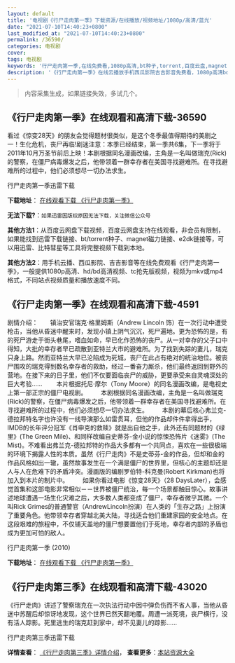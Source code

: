 ```yaml
---
layout: default
title: '电视剧《行尸走肉第一季》下载资源/在线播放/视频地址/1080p/高清/蓝光'
date: "2021-07-10T14:40:23+0800"
last_modified_at: "2021-07-10T14:40:23+0800"
permalink: /36590/
categories: 电视剧
cover:
tags: 电视剧
keywords: '行尸走肉第一季,在线免费看,1080p高清,bt种子,torrent,百度云盘,magnet,磁力链,迅雷下载资源'
description: '《行尸走肉第一季》在线云播放手机西瓜影院吉吉影音免费看，1080p高清bd/hd未删减完整版和tc抢先枪版，mkv/mp4格式，附带bt/torrent种子、magnet/磁力链、百度云盘、网盘资源迅雷下载链接'
---
```


>内容采集生成，如果链接失效，多试几个。


## 《行尸走肉第一季》在线观看和高清下载-36590

看过《惊变28天》的朋友会觉得题材很类似，是这个冬季最值得期待的美剧之一！生化危机，丧尸再临!剧迷注意：本季已经结束，第一季共6集，下一季将于2011年10月万圣节前后上映！本剧根据同名漫画改编，主角是一名叫做瑞克(Rick)的警察，在僵尸病毒爆发之后，他带领着一群幸存者在美国寻找避难所。在寻找避难所的过程中，他们必须想尽一切办法求生。


行尸走肉第一季迅雷下载

**下载地址**： [在线观看下载 《行尸走肉第一季》](https://www.993dy.com//vod-detail-id-8392.html) 


**无法下载?**：`如果迅雷因版权原因无法下载，关注微信公众号 `

**其他方法1**：从百度云网盘下载视频，百度云网盘支持在线观看，非会员有限制，如果能找到迅雷下载链接、bt/torrent种子、magnet磁力链接、e2dk链接等，可以用迅雷、比特彗星等工具将完整视频下载到本地。

**其他方法2**：用手机云播、西瓜影院、吉吉影音等在线免费观看《行尸走肉第一季》，一般提供1080p高清、hd/bd高清视频、tc抢先版视频，视频为mkv或mp4格式，不同站点视频质量和播放速度不同。


## 《行尸走肉第一季》在线观看和高清下载-4591

剧情介绍：　　镇治安官瑞克·格里姆斯（Andrew Lincoln 饰）在一次行动中遭受枪击，当他从昏迷中醒来时，发现小镇上阴气沉沉，死尸遍地。更为恐怖的是，有的死尸游走于街头巷尾，嗜血如命，早已化作恐怖的丧尸。从一对幸存的父子口中得知，大批的幸存者早已疏散到亚特兰大市的避难所。为了找到失踪的妻儿，瑞克只身上路。然而亚特兰大早已沦陷成为死城，丧尸在此占有绝对的统治地位。被丧尸围攻的瑞克得到数名幸存者的救助，经过一番奋力厮杀，他们最终返回到野外的营地。在接下来的日子里，他们不仅要面临丧尸的威胁，更要承受来自灵魂深处的巨大考验……  　　本片根据托尼·摩尔（Tony Moore）的同名漫画改编，是电视史上第一部正宗的僵尸电视剧。  　　本剧根据同名漫画改编，主角是一名叫做瑞克(Rick)的警察，在僵尸病毒爆发之后，他带领着一群幸存者在美国寻找避难所。在寻找避难所的过程中，他们必须想尽一切办法求生。  　　本剧的幕后核心弗兰克-德拉邦特名字也许没有一线导演那么如雷贯耳，但他的作品却件件拿得出手，IMDB的长年评分冠军《肖申克的救赎》就是出自他之手，此外还有同题材的《绿里》(The Green Mile)、和同样改编自史蒂芬-金小说的惊悚恐怖片《迷雾》(The Mist)。不难看出弗兰克-德拉邦特的作品大多都有一个共同点，喜欢在一些很极端的环境下揭露人性的本质。虽然《行尸走肉》不是史蒂芬-金的作品，但却和金的作品风格如出一辙，虽然故事发生在一个满是僵尸的世界里，但核心的主题却还是人与人在危难下的矛盾冲突。漫画版的编剧罗伯特-科克曼(Robert Kirkman)也将加入到本片的制片中。  　　如果你看过电影《惊变28天》（28 DaysLater），会感觉首集和这部电影非常相似－－世界被僵尸统治，每一个场景都触目惊心。故事讲述地球遭遇一场生化灾难之后，大多数人类都变成了僵尸，幸存者微乎其微。一个叫Rick Grimes的普通警官（AndrewLincoln扮演）在人类的「生存之路」上扮演了重要角色。他带领幸存者穿越北美大陆，寻找适合他们重建家园的安全地点。在这段艰难的旅程中，不仅铺天盖地的僵尸想要置他们于死地，幸存者内部的矛盾也成为更加可怕的敌人。


行尸走肉第一季 (2010)

**下载地址**： [在线观看下载 《行尸走肉第一季》](https://www.btbtdy.me/btdy/dy2669.html) 


## 《行尸走肉第三季》在线观看和高清下载-43020

《行尸走肉》讲述了警察瑞克在一次执法行动中因中弹负伤而不省人事，当他从昏迷中苏醒后却惊讶地发现，这个世界已然天翻地覆。周遭一派死境，丧尸横行，没有活人踪影。死里逃生的瑞克赶到家中，却不见妻儿的踪影……


行尸走肉第三季迅雷下载

**详情查看**： [《行尸走肉第三季》详情介绍](/movie/43020/)， **查看更多**：[本站资源大全](/movie/t/all/)


